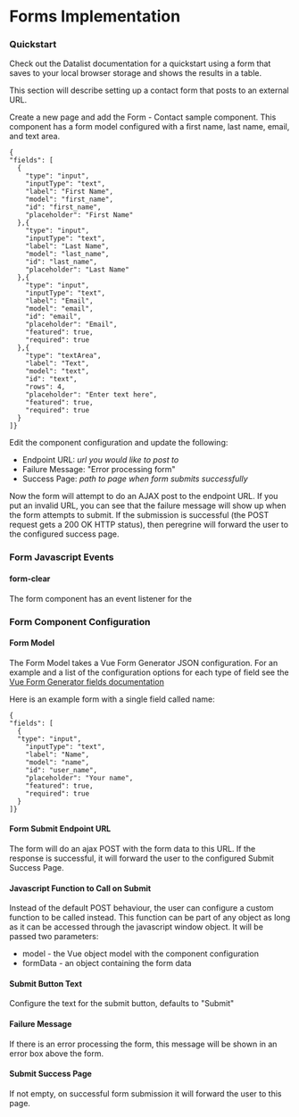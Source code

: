 # Forms Implementation

### Quickstart

Check out the Datalist documentation for a quickstart using a form that saves to your local browser storage and shows the results in a table.

This section will describe setting up a contact form that posts to an external URL.

Create a new page and add the Form - Contact sample component. This component has a form model configured with a first name, last name, email, and text area.

    {
    "fields": [
      {
        "type": "input",
        "inputType": "text",
        "label": "First Name",
        "model": "first_name",
        "id": "first_name",
        "placeholder": "First Name"
      },{
        "type": "input",
        "inputType": "text",
        "label": "Last Name",
        "model": "last_name",
        "id": "last_name",
        "placeholder": "Last Name"
      },{
        "type": "input",
        "inputType": "text",
        "label": "Email",
        "model": "email",
        "id": "email",
        "placeholder": "Email",
        "featured": true,
        "required": true
      },{
        "type": "textArea",
        "label": "Text",
        "model": "text",
        "id": "text",
        "rows": 4,
        "placeholder": "Enter text here",
        "featured": true,
        "required": true
      }
    ]}

Edit the component configuration and update the following:

-   Endpoint URL: _url you would like to post to_
-   Failure Message: "Error processing form"
-   Success Page: _path to page when form submits successfully_

Now the form will attempt to do an AJAX post to the endpoint URL. If you put an invalid URL, you can see that the failure message will show up when the form attempts to submit. If the submission is successful (the POST request gets a 200 OK HTTP status), then peregrine will forward the user to the configured success page.

### Form Javascript Events

#### form-clear

The form component has an event listener for the

### Form Component Configuration

#### Form Model

The Form Model takes a Vue Form Generator JSON configuration. For an example and a list of the configuration options for each type of field see the [Vue Form Generator fields documentation](https://vue-generators.gitbook.io/vue-generators/fields)

Here is an example form with a single field called name:

    {
    "fields": [
      {
      "type": "input",
        "inputType": "text",
        "label": "Name",
        "model": "name",
        "id": "user_name",
        "placeholder": "Your name",
        "featured": true,
        "required": true
      }
    ]}

#### Form Submit Endpoint URL

The form will do an ajax POST with the form data to this URL. If the response is successful, it will forward the user to the configured Submit Success Page.

#### Javascript Function to Call on Submit

Instead of the default POST behaviour, the user can configure a custom function to be called instead. This function can be part of any object as long as it can be accessed through the javascript window object.
It will be passed two parameters:

-   model - the Vue object model with the component configuration
-   formData - an object containing the form data

#### Submit Button Text

Configure the text for the submit button, defaults to "Submit"

#### Failure Message

If there is an error processing the form, this message will be shown in an error box above the form.

#### Submit Success Page

If not empty, on successful form submission it will forward the user to this page.
